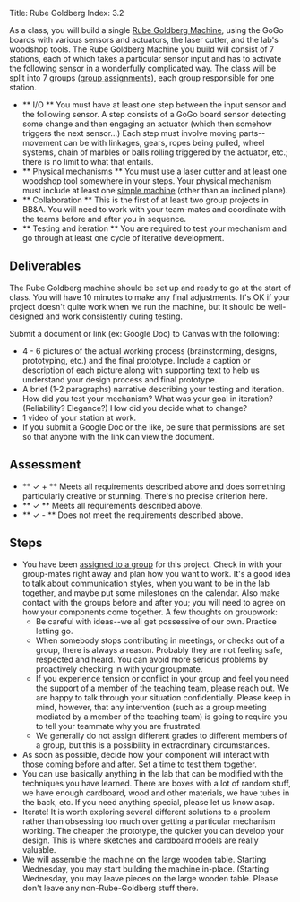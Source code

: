 Title: Rube Goldberg
Index: 3.2

As a class, you will build a single [Rube Goldberg Machine](https://www.youtube.com/watch?v=GOMIBdM6N7Q), using the GoGo boards with various sensors and actuators, the laser cutter, and the lab's woodshop tools. The Rube Goldberg Machine you build will consist of 7 stations, each of which takes a particular sensor input and has to activate the following sensor in a wonderfully complicated way. The class will be split into 7 groups ([group assignments](https://docs.google.com/spreadsheets/d/1TsuUf0sztm5bKS-qyqnSu2RjaRzQFBIw30hK9v3s2A4/edit?usp=sharing)), each group responsible for one station.

- ** I/O ** You must have at least one step between the input sensor and the following sensor. A step consists of a GoGo board sensor detecting some change and then engaging an actuator (which then somehow triggers the next sensor...) Each step must involve moving parts--movement can be with linkages, gears, ropes being pulled, wheel systems, chain of marbles or balls rolling triggered by the actuator, etc.; there is no limit to what that entails.
- ** Physical mechanisms ** You must use a laser cutter and at least one woodshop tool somewhere in your steps. Your physical mechanism must include at least one [simple machine](https://www.vexrobotics.com/vexiq/education/iq-curriculum/simple-machines-and-motion/six-types-of-simple-machines) (other than an inclined plane).
- ** Collaboration ** This is the first of at least two group projects in BB&amp;A. You will need to work with your team-mates and coordinate with the teams before and after you in sequence. 
- ** Testing and iteration ** You are required to test your mechanism and go through at least one cycle of iterative development. 

## Deliverables

The Rube Goldberg machine should be set up and ready to go at the start of class. You will have 10 minutes to make any final adjustments. It's OK if your project doesn't quite work when we run the machine, but it should be well-designed and work consistently during testing.

Submit a document or link (ex: Google Doc) to Canvas with the following:
- 4 - 6 pictures of the actual working process (brainstorming, designs, prototyping, etc.) and the final prototype. Include a caption or description of each picture along with supporting text to help us understand your design process and final prototype.
- A brief (1-2 paragraphs) narrative describing your testing and iteration. How did you test your mechanism? What was your goal in iteration? (Reliability? Elegance?) How did you decide what to change?
- 1 video of your station at work.
- If you submit a Google Doc or the like, be sure that permissions are set so that anyone with the link can view the document. 

## Assessment

- ** &#10003; + ** Meets all requirements described above and does something particularly creative or stunning. There's no precise criterion here. 
- ** &#10003; ** Meets all requirements described above.
- ** &#10003; - ** Does not meet the requirements described above.

## Steps

- You have been [assigned to a group](https://docs.google.com/spreadsheets/d/1TsuUf0sztm5bKS-qyqnSu2RjaRzQFBIw30hK9v3s2A4/edit?usp=sharing) for this project. Check in with your group-mates right away and plan how you want to work. It's a good idea to talk about communication styles, when you want to be in the lab together, and maybe put some milestones on the calendar. Also make contact with the groups before and after you; you will need to agree on how your components come together. A few thoughts on groupwork:
    - Be careful with ideas--we all get possessive of our own. Practice letting go. 
    - When somebody stops contributing in meetings, or checks out of a group, there is always a reason. Probably they are not feeling safe, respected and heard. You can avoid more serious problems by proactively checking in with your groupmate. 
    - If you experience tension or conflict in your group and feel you need the support of a member of the teaching team, please reach out. We are happy to talk through your situation confidentially. Please keep in mind, however, that any intervention (such as a group meeting mediated by a member of the teaching team) is going to require you to tell your teammate why you are frustrated. 
    - We generally do not assign different grades to different members of a group, but this is a possibility in extraordinary circumstances.
- As soon as possible, decide how your component will interact with those coming before and after. Set a time to test them together. 
- You can use basically anything in the lab that can be modified with the techniques you have learned. There are boxes with a lot of random stuff, we have enough cardboard, wood and other materials, we have tubes in the back, etc. If you need anything special, please let us know asap.
- Iterate! It is worth exploring several different solutions to a problem rather than obsessing too much over getting a particular mechanism working. The cheaper the prototype, the quicker you can develop your design. This is where sketches and cardboard models are really valuable. 
- We will assemble the machine on the large wooden table. Starting Wednesday, you may start building the machine in-place. (Starting Wednesday, you may leave pieces on the large wooden table. Please don't leave any non-Rube-Goldberg stuff there. 


